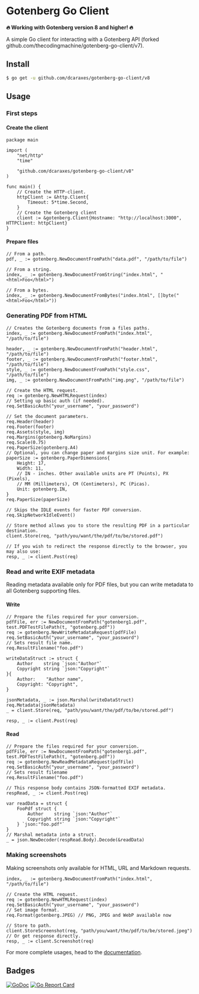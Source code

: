# Gotenberg Go Client
**🔥 Working with Gotenberg version 8 and higher! 🔥**

A simple Go client for interacting with a Gotenberg API (forked github.com/thecodingmachine/gotenberg-go-client/v7).

## Install

```bash
$ go get -u github.com/dcaraxes/gotenberg-go-client/v8
```

## Usage

### First steps

#### Create the client
```golang
package main

import (
	"net/http"
	"time"

	"github.com/dcaraxes/gotenberg-go-client/v8"
)

func main() {
	// Create the HTTP-client.
    httpClient := &http.Client{
		Timeout: 5*time.Second,
    }
	// Create the Gotenberg client
	client := &gotenberg.Client{Hostname: "http://localhost:3000", HTTPClient: httpClient}
}
```

#### Prepare files
```golang
// From a path.
pdf, _ := gotenberg.NewDocumentFromPath("data.pdf", "/path/to/file")

// From a string.
index, _ := gotenberg.NewDocumentFromString("index.html", "<html>Foo</html>")

// From a bytes.
index, _ := gotenberg.NewDocumentFromBytes("index.html", []byte("<html>Foo</html>"))
```

### Generating PDF from HTML
```golang
// Creates the Gotenberg documents from a files paths.
index, _ := gotenberg.NewDocumentFromPath("index.html", "/path/to/file")

header, _ := gotenberg.NewDocumentFromPath("header.html", "/path/to/file")
footer, _ := gotenberg.NewDocumentFromPath("footer.html", "/path/to/file")
style, _ := gotenberg.NewDocumentFromPath("style.css", "/path/to/file")
img, _ := gotenberg.NewDocumentFromPath("img.png", "/path/to/file")

// Create the HTML request.
req := gotenberg.NewHTMLRequest(index)
// Setting up basic auth (if needed).
req.SetBasicAuth("your_username", "your_password")

// Set the document parameters.
req.Header(header)
req.Footer(footer)
req.Assets(style, img)
req.Margins(gotenberg.NoMargins)
req.Scale(0.75)
req.PaperSize(gotenberg.A4)
// Optional, you can change paper and margins size unit. For example:
paperSize := gotenberg.PaperDimensions{
    Height: 17,
    Width: 11,
    // IN - inches. Other available units are PT (Points), PX (Pixels), 
    // MM (Millimeters), CM (Centimeters), PC (Picas).
    Unit: gotenberg.IN,
}
req.PaperSize(paperSize)

// Skips the IDLE events for faster PDF conversion.
req.SkipNetworkIdleEvent()

// Store method allows you to store the resulting PDF in a particular destination.
client.Store(req, "path/you/want/the/pdf/to/be/stored.pdf")

// If you wish to redirect the response directly to the browser, you may also use:
resp, _ := client.Post(req)
```

### Read and write EXIF metadata
Reading metadata available only for PDF files, but you can write metadata to all Gotenberg supporting files.

#### Write
```golang
// Prepare the files required for your conversion.
pdfFile, err := NewDocumentFromPath("gotenberg1.pdf", test.PDFTestFilePath(t, "gotenberg.pdf"))
req := gotenberg.NewWriteMetadataRequest(pdfFile)
req.SetBasicAuth("your_username", "your_password")
// Sets result file name.
req.ResultFilename("foo.pdf")

writeDataStruct := struct {
    Author    string `json:"Author"`
    Copyright string `json:"Copyright"`
}{
    Author:    "Author name",
    Copyright: "Copyright",
}

jsonMetadata, _ := json.Marshal(writeDataStruct)
req.Metadata(jsonMetadata)
_ = client.Store(req, "path/you/want/the/pdf/to/be/stored.pdf")

resp, _ := client.Post(req)
```

#### Read
```golang
// Prepare the files required for your conversion.
pdfFile, err := NewDocumentFromPath("gotenberg1.pdf", test.PDFTestFilePath(t, "gotenberg.pdf"))
req := gotenberg.NewReadMetadataRequest(pdfFile)
req.SetBasicAuth("your_username", "your_password")
// Sets result filename
req.ResultFilename("foo.pdf")

// This response body contains JSON-formatted EXIF metadata.
respRead, _ := client.Post(req)

var readData = struct {
    FooPdf struct {
        Author    string `json:"Author"`
        Copyright string `json:"Copyright"`
    } `json:"foo.pdf"`
}
// Marshal metadata into a struct.
_ = json.NewDecoder(respRead.Body).Decode(&readData)
```

### Making screenshots
Making screenshots only available for HTML, URL and Markdown requests.
```golang
index, _ := gotenberg.NewDocumentFromPath("index.html", "/path/to/file")

// Create the HTML request.
req := gotenberg.NewHTMLRequest(index)
req.SetBasicAuth("your_username", "your_password")
// Set image format.
req.Format(gotenberg.JPEG) // PNG, JPEG and WebP available now

// Store to path.
client.StoreScreenshot(req, "path/you/want/the/pdf/to/be/stored.jpeg")
// Or get response directly.
resp, _ := client.Screenshot(req)
```


For more complete usages, head to the [documentation](https://gotenberg.dev/).

## Badges

[![GoDoc](https://godoc.org/github.com/dcaraxes/gotenberg-go-client/v8?status.svg)](https://godoc.org/github.com/dcaraxes/gotenberg-go-client/v8)
[![Go Report Card](https://goreportcard.com/badge/github.com/dcaraxes/gotenberg-go-client/v8)](https://goreportcard.com/report/github.com/dcaraxes/gotenberg-go-client/v8)
